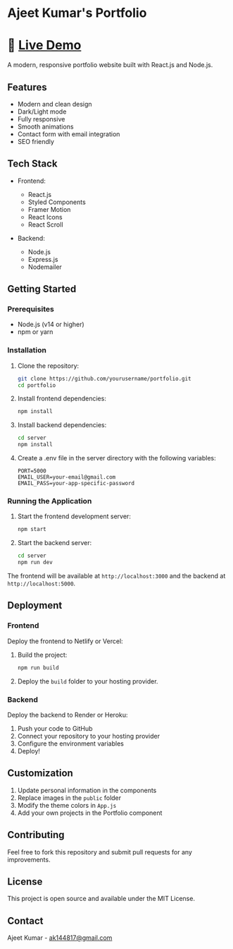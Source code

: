 # Ajeet Kumar's Portfolio

# 🔗 [Live Demo](https://my-portfolio-6yuz.onrender.com/)

A modern, responsive portfolio website built with React.js and Node.js.

## Features

- Modern and clean design
- Dark/Light mode
- Fully responsive
- Smooth animations
- Contact form with email integration
- SEO friendly

## Tech Stack

- Frontend:
  - React.js
  - Styled Components
  - Framer Motion
  - React Icons
  - React Scroll

- Backend:
  - Node.js
  - Express.js
  - Nodemailer

## Getting Started

### Prerequisites

- Node.js (v14 or higher)
- npm or yarn

### Installation

1. Clone the repository:
   ```bash
   git clone https://github.com/yourusername/portfolio.git
   cd portfolio
   ```

2. Install frontend dependencies:
   ```bash
   npm install
   ```

3. Install backend dependencies:
   ```bash
   cd server
   npm install
   ```

4. Create a .env file in the server directory with the following variables:
   ```
   PORT=5000
   EMAIL_USER=your-email@gmail.com
   EMAIL_PASS=your-app-specific-password
   ```

### Running the Application

1. Start the frontend development server:
   ```bash
   npm start
   ```

2. Start the backend server:
   ```bash
   cd server
   npm run dev
   ```

The frontend will be available at `http://localhost:3000` and the backend at `http://localhost:5000`.

## Deployment

### Frontend
Deploy the frontend to Netlify or Vercel:

1. Build the project:
   ```bash
   npm run build
   ```

2. Deploy the `build` folder to your hosting provider.

### Backend
Deploy the backend to Render or Heroku:

1. Push your code to GitHub
2. Connect your repository to your hosting provider
3. Configure the environment variables
4. Deploy!

## Customization

1. Update personal information in the components
2. Replace images in the `public` folder
3. Modify the theme colors in `App.js`
4. Add your own projects in the Portfolio component

## Contributing

Feel free to fork this repository and submit pull requests for any improvements.

## License

This project is open source and available under the MIT License.

## Contact

Ajeet Kumar - ak144817@gmail.com
